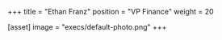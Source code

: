 +++
title = "Ethan Franz"
position = "VP Finance"
weight = 20

[asset]
image = "execs/default-photo.png"
+++
